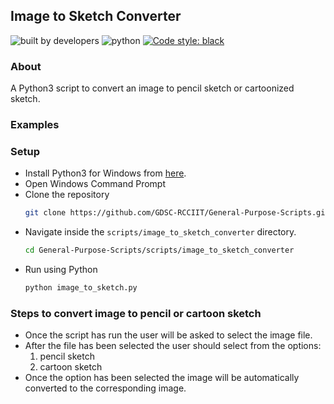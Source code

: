 ## Image to Sketch Converter

![built by developers](http://ForTheBadge.com/images/badges/built-by-developers.svg)
![python](https://img.shields.io/badge/language-Python-orange?style=for-the-badge)
[![Code style: black](https://img.shields.io/badge/code%20style-black-000000.svg?style=plasitc)](https://github.com/psf/black)

### About

A Python3 script to convert an image to pencil sketch or cartoonized sketch.

### Examples


### Setup

* Install Python3 for Windows from [here](https://python.org).
* Open Windows Command Prompt
* Clone the repository
  ```bash
  git clone https://github.com/GDSC-RCCIIT/General-Purpose-Scripts.git
  ```
* Navigate inside the ```scripts/image_to_sketch_converter``` directory.
  ```bash
  cd General-Purpose-Scripts/scripts/image_to_sketch_converter
  ```
* Run using Python
  ```bash
  python image_to_sketch.py
  ```


### Steps to convert image to pencil or cartoon sketch

 * Once the script has run the user will be asked to select the image file.
 * After the file has been selected the user should select from the options:
   1) pencil sketch
   2) cartoon sketch
 * Once the option has been selected the image will be automatically converted to the corresponding image.  
 
 


